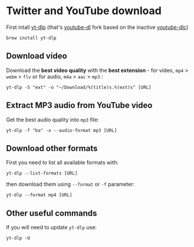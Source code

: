# Twitter and YouTube download

First intall [yt-dlp](https://github.com/yt-dlp/yt-dlp) (that's [youtube-dl](https://github.com/ytdl-org/youtube-dl) fork based on the inactive [youtube-dlc](https://github.com/blackjack4494/yt-dlc))

```shell
brew install yt-dlp
```

## Download video

Download the **best video quality** with the **best extension** - for video, `mp4` > `webm` > `flv` or for audio, `m4a` > `aac` > `mp3` :

```shell
yt-dlp -S "ext" -o "~/Download/%(title)s.%(ext)s" [URL]
```

## Extract MP3 audio from YouTube video

Get the best audio quality into `mp3` file:

```shell
yt-dlp -f "ba" -x --audio-format mp3 [URL]
```

## Download other formats

First you need to list all available formats with:

```shell
yt-dlp --list-formats [URL]
```

then download them using `--format` or `-f` parameter:

```shell
yt-dlp --format mp4 [URL]
```

## Other useful commands

If you will need to update `yt-dlp` use:

```shell
yt-dlp -U
```